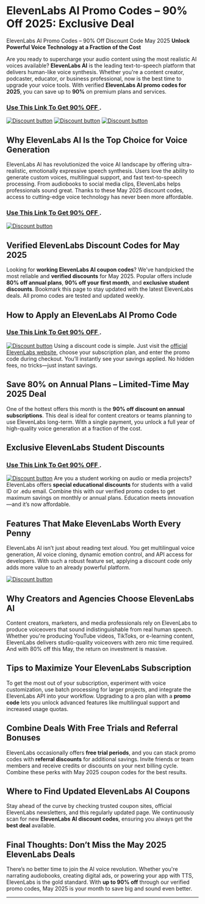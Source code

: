 # ElevenLabs AI Promo Codes – 90% Off 2025: Exclusive Deal

 ElevenLabs AI Promo Codes – 90% Off Discount Code May 2025
**Unlock Powerful Voice Technology at a Fraction of the Cost**

Are you ready to supercharge your audio content using the most realistic AI voices available? **ElevenLabs AI** is the leading text-to-speech platform that delivers human-like voice synthesis. Whether you're a content creator, podcaster, educator, or business professional, now is the best time to upgrade your voice tools. With verified **ElevenLabs AI promo codes for  2025**, you can save up to **90%** on premium plans and services.


### [Use This Link To Get 90% OFF ](https://try.elevenlabs.io/vhrn2feo6ya1).


[![Discount button](https://github.com/user-attachments/assets/5ea705ac-a860-4cd5-895c-f6e5c03005b7)](https://try.elevenlabs.io/vhrn2feo6ya1)
[![Discount button](https://github.com/user-attachments/assets/573c8fcc-f03a-44dd-89a1-45de78c6a4b9)](https://try.elevenlabs.io/vhrn2feo6ya1)
[![Discount button](https://github.com/user-attachments/assets/83d8bb46-8ac6-49f8-a7b7-1998d94c8a53)](https://try.elevenlabs.io/vhrn2feo6ya1)


## Why ElevenLabs AI Is the Top Choice for Voice Generation

ElevenLabs AI has revolutionized the voice AI landscape by offering ultra-realistic, emotionally expressive speech synthesis. Users love the ability to generate custom voices, multilingual support, and fast text-to-speech processing. From audiobooks to social media clips, ElevenLabs helps professionals sound great. Thanks to these May 2025 discount codes, access to cutting-edge voice technology has never been more affordable.
### [Use This Link To Get 90% OFF ](https://try.elevenlabs.io/vhrn2feo6ya1).


[![Discount button](https://github.com/user-attachments/assets/573c8fcc-f03a-44dd-89a1-45de78c6a4b9)](https://try.elevenlabs.io/vhrn2feo6ya1)
## Verified ElevenLabs Discount Codes for May 2025

Looking for **working ElevenLabs AI coupon codes**? We’ve handpicked the most reliable and **verified discounts** for May 2025. Popular offers include **80% off annual plans**, **90% off your first month**, and **exclusive student discounts**. Bookmark this page to stay updated with the latest ElevenLabs deals. All promo codes are tested and updated weekly.

## How to Apply an ElevenLabs AI Promo Code
### [Use This Link To Get 90% OFF ](https://try.elevenlabs.io/vhrn2feo6ya1).


[![Discount button](https://github.com/user-attachments/assets/83d8bb46-8ac6-49f8-a7b7-1998d94c8a53)](https://try.elevenlabs.io/vhrn2feo6ya1)
Using a discount code is simple. Just visit the [official ElevenLabs website](https://try.elevenlabs.io/vhrn2feo6ya1), choose your subscription plan, and enter the promo code during checkout. You’ll instantly see your savings applied. No hidden fees, no tricks—just instant savings.

## Save 80% on Annual Plans – Limited-Time May 2025 Deal

One of the hottest offers this month is the **90% off discount on annual subscriptions**. This deal is ideal for content creators or teams planning to use ElevenLabs long-term. With a single payment, you unlock a full year of high-quality voice generation at a fraction of the cost.

## Exclusive ElevenLabs Student Discounts
### [Use This Link To Get 90% OFF ](https://try.elevenlabs.io/vhrn2feo6ya1).


[![Discount button](https://github.com/user-attachments/assets/fcaf3cd6-e01d-4208-a6e1-d42d8c29f36f)](https://try.elevenlabs.io/vhrn2feo6ya1)
Are you a student working on audio or media projects? ElevenLabs offers **special educational discounts** for students with a valid ID or .edu email. Combine this with our verified promo codes to get maximum savings on monthly or annual plans. Education meets innovation—and it’s now affordable.

## Features That Make ElevenLabs Worth Every Penny

ElevenLabs AI isn’t just about reading text aloud. You get multilingual voice generation, AI voice cloning, dynamic emotion control, and API access for developers. With such a robust feature set, applying a discount code only adds more value to an already powerful platform.

[![Discount button](https://github.com/user-attachments/assets/8736789d-7c9a-47fe-b139-ca34e45c74c8)](https://try.elevenlabs.io/vhrn2feo6ya1)


## Why Creators and Agencies Choose ElevenLabs AI

Content creators, marketers, and media professionals rely on ElevenLabs to produce voiceovers that sound indistinguishable from real human speech. Whether you're producing YouTube videos, TikToks, or e-learning content, ElevenLabs delivers studio-quality voiceovers with zero mic time required. And with 80% off this May, the return on investment is massive.

## Tips to Maximize Your ElevenLabs Subscription

To get the most out of your subscription, experiment with voice customization, use batch processing for larger projects, and integrate the ElevenLabs API into your workflow. Upgrading to a pro plan with a **promo code** lets you unlock advanced features like multilingual support and increased usage quotas.

## Combine Deals With Free Trials and Referral Bonuses

ElevenLabs occasionally offers **free trial periods**, and you can stack promo codes with **referral discounts** for additional savings. Invite friends or team members and receive credits or discounts on your next billing cycle. Combine these perks with May 2025 coupon codes for the best results.

## Where to Find Updated ElevenLabs AI Coupons

Stay ahead of the curve by checking trusted coupon sites, official ElevenLabs newsletters, and this regularly updated page. We continuously scan for new **ElevenLabs AI discount codes**, ensuring you always get the **best deal** available.

## Final Thoughts: Don’t Miss the May 2025 ElevenLabs Deals

There’s no better time to join the AI voice revolution. Whether you're narrating audiobooks, creating digital ads, or powering your app with TTS, ElevenLabs is the gold standard. With **up to 90% off** through our verified promo codes, May 2025 is your month to save big and sound even better.

---
